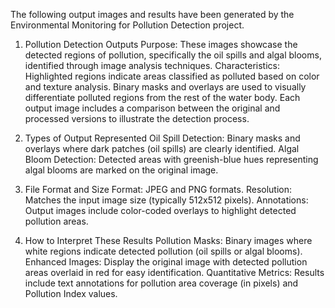 The following output images and results have been generated by the Environmental Monitoring for Pollution Detection project.

1. Pollution Detection Outputs
Purpose: These images showcase the detected regions of pollution, specifically the oil spills and algal blooms, identified through image analysis techniques.
Characteristics:
Highlighted regions indicate areas classified as polluted based on color and texture analysis.
Binary masks and overlays are used to visually differentiate polluted regions from the rest of the water body.
Each output image includes a comparison between the original and processed versions to illustrate the detection process.

2. Types of Output Represented
Oil Spill Detection: Binary masks and overlays where dark patches (oil spills) are clearly identified.
Algal Bloom Detection: Detected areas with greenish-blue hues representing algal blooms are marked on the original image.

3. File Format and Size
Format: JPEG and PNG formats.
Resolution: Matches the input image size (typically 512x512 pixels).
Annotations: Output images include color-coded overlays to highlight detected pollution areas.

4. How to Interpret These Results
Pollution Masks: Binary images where white regions indicate detected pollution (oil spills or algal blooms).
Enhanced Images: Display the original image with detected pollution areas overlaid in red for easy identification.
Quantitative Metrics: Results include text annotations for pollution area coverage (in pixels) and Pollution Index values.
